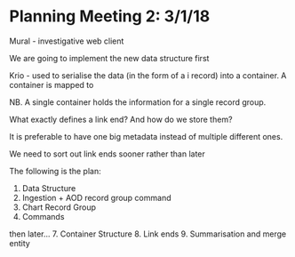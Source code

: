 # Planning Meeting 2: 3/1/18

Mural - investigative web client

We are going to implement the new data structure first

Krio - used to serialise the data (in the form of a i record) into a container. A container is mapped to

NB. A single container holds the information for a single record group.

What exactly defines a link end? And how do we store them?

It is preferable to have one big metadata instead of multiple different ones.

We need to sort out link ends sooner rather than later

The following is the plan:

1. Data Structure
2. Ingestion + AOD record group command
3. Chart Record Group
4. Commands

then later...
7. Container Structure
8. Link ends
9. Summarisation and merge entity

